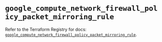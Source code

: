 # `google_compute_network_firewall_policy_packet_mirroring_rule`

Refer to the Terraform Registry for docs: [`google_compute_network_firewall_policy_packet_mirroring_rule`](https://registry.terraform.io/providers/hashicorp/google-beta/6.30.0/docs/resources/google_compute_network_firewall_policy_packet_mirroring_rule).
